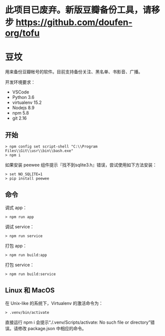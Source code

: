 # 此项目已废弃。新版豆瓣备份工具，请移步 https://github.com/doufen-org/tofu

# 豆坟

用来备份豆瓣帐号的软件。目前支持备份关注、黑名单、书影音、广播。

开发环境要求：

- VSCode
- Python 3.6 
- virtualenv 15.2
- Nodejs 8.9
- npm 5.8
- git 2.16

## 开始

    > npm config set script-shell "C:\\Program Files\\Git\\usr\\bin\\bash.exe"
    > npm i

如果安装 peewee 组件提示『找不到sqlite3.h』错误，尝试使用如下方法安装：

    > set NO_SQLITE=1
    > pip install peewee

## 命令

调式 app：

    > npm run app

调试 service：

    > npm run service

打包 app：

    > npm run build:app

打包 service：

    > npm run build:service

## Linux 和 MacOS

在 Unix-like 的系统下，Virtualenv 的激活命令为：

    > .venv/bin/activate
    
直接运行 npm i 会提示“./.venv/Scripts/activate: No such file or directory”错误。请修改 package.json 中相应的命令。
